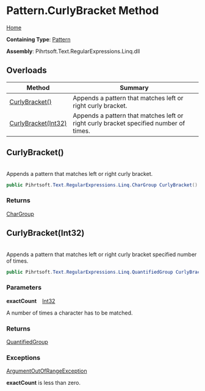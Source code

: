 # Pattern\.CurlyBracket Method

[Home](../../../../../../README.md)

**Containing Type**: [Pattern](../README.md)

**Assembly**: Pihrtsoft\.Text\.RegularExpressions\.Linq\.dll

## Overloads

| Method | Summary |
| ------ | ------- |
| [CurlyBracket()](#Pihrtsoft_Text_RegularExpressions_Linq_Pattern_CurlyBracket) | Appends a pattern that matches left or right curly bracket\. |
| [CurlyBracket(Int32)](#Pihrtsoft_Text_RegularExpressions_Linq_Pattern_CurlyBracket_System_Int32_) | Appends a pattern that matches left or right curly bracket specified number of times\. |

## CurlyBracket\(\) <a name="Pihrtsoft_Text_RegularExpressions_Linq_Pattern_CurlyBracket"></a>

\
Appends a pattern that matches left or right curly bracket\.

```csharp
public Pihrtsoft.Text.RegularExpressions.Linq.CharGroup CurlyBracket()
```

### Returns

[CharGroup](../../CharGroup/README.md)

## CurlyBracket\(Int32\) <a name="Pihrtsoft_Text_RegularExpressions_Linq_Pattern_CurlyBracket_System_Int32_"></a>

\
Appends a pattern that matches left or right curly bracket specified number of times\.

```csharp
public Pihrtsoft.Text.RegularExpressions.Linq.QuantifiedGroup CurlyBracket(int exactCount)
```

### Parameters

**exactCount** &ensp; [Int32](https://docs.microsoft.com/en-us/dotnet/api/system.int32)

A number of times a character has to be matched\.

### Returns

[QuantifiedGroup](../../QuantifiedGroup/README.md)

### Exceptions

[ArgumentOutOfRangeException](https://docs.microsoft.com/en-us/dotnet/api/system.argumentoutofrangeexception)

**exactCount** is less than zero\.

